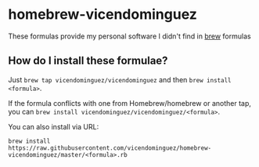 # homebrew-vicendominguez

These formulas provide my personal software I didn't find in [brew](http://brewformulas.org/) formulas

## How do I install these formulae?

Just `brew tap vicendominguez/vicendominguez` and then `brew install <formula>`.

If the formula conflicts with one from Homebrew/homebrew or another tap, you can `brew install vicendominguez/vicendominguez/<formula>`.

You can also install via URL:

```
brew install https://raw.githubusercontent.com/vicendominguez/homebrew-vicendominguez/master/<formula>.rb
```
